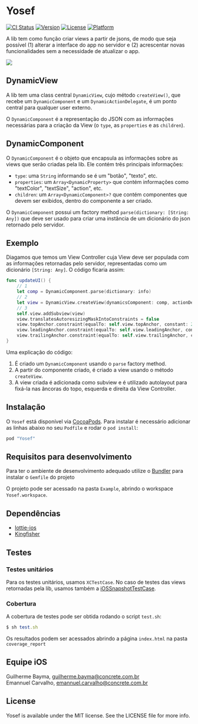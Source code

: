 # Yosef

[![CI Status](http://img.shields.io/travis/guibayma/Yosef.svg?style=flat)](https://travis-ci.org/guibayma/Yosef)
[![Version](https://img.shields.io/cocoapods/v/Yosef.svg?style=flat)](http://cocoapods.org/pods/Yosef)
[![License](https://img.shields.io/cocoapods/l/Yosef.svg?style=flat)](http://cocoapods.org/pods/Yosef)
[![Platform](https://img.shields.io/cocoapods/p/Yosef.svg?style=flat)](http://cocoapods.org/pods/Yosef)

A lib tem como função criar views a partir de jsons, de modo que seja possível (1) alterar a interface do app no servidor e (2) acrescentar novas funcionalidades sem a necessidade de atualizar o app.

<img src="images/lib_text_example.png">

## DynamicView

A lib tem uma class central `DynamicView`, cujo método `createView()`, que recebe um `DynamicComponent` e um `DynamicActionDelegate`, é um ponto central para qualquer user externo.

O `DynamicComponent` é a representação do JSON com as informações necessárias para a criação da View (o `type`, as `properties` e as `children`).

## DynamicComponent

O `DynamicComponent` é o objeto que encapsula as informações sobre as views que serão criadas pela lib. Ele contém três principais informações: 

- `type`: uma `String` informando se é um "botão", "texto", etc.
- `properties`: um `Array<DynamicProperty>` que contém informações como "textColor", "textSize", "action", etc.
- `children`: um `Array<DynamicComponent>?` que contém componentes que devem ser exibidos, dentro do componente a ser criado.

O `DynamicComponent` possui um factory method `parse(dictionary: [String: Any])` que deve ser usado para criar uma instância de um dicionário do json retornado pelo servidor.

## Exemplo

Diagamos que temos um View Controller cuja View deve ser populada com as informações retornadas pelo servidor, representadas como um dicionário `[String: Any]`. O código ficaria assim:

```swift
func updateUI() {
    // 1
    let comp = DynamicComponent.parse(dictionary: info)
    // 2
    let view = DynamicView.createView(dynamicsComponent: comp, actionDelegate: self)
    // 3
    self.view.addSubview(view)
    view.translatesAutoresizingMaskIntoConstraints = false
    view.topAnchor.constraint(equalTo: self.view.topAnchor, constant: 20).isActive = true
    view.leadingAnchor.constraint(equalTo: self.view.leadingAnchor, constant: 20).isActive = true
    view.trailingAnchor.constraint(equalTo: self.view.trailingAnchor, constant: -20).isActive = true
}
```
Uma explicação do código:

1. É criado um `DynamicComponent` usando o `parse` factory method.
2. A partir do componente criado, é criado a view usando o método `createView`.
3. A view criada é adicionada como subview e é utilizado autolayout para fixá-la nas âncoras do topo, esquerda e direita da View Controller.

## Instalação

O `Yosef` está disponível via [CocoaPods](http://cocoapods.org).
Para instalar é necessário adicionar as linhas abaixo no seu ```Podfile``` e rodar o `pod install`:

```ruby
pod "Yosef"
```
## Requisitos para desenvolvimento

Para ter o ambiente de desenvolvimento adequado utilize o [Bundler](http://bundler.io/) para instalar o ```Gemfile``` do projeto

O projeto pode ser acessado na pasta `Example`, abrindo o workspace `Yosef.workspace`.

## Dependências

 - [lottie-ios](https://github.com/airbnb/lottie-ios)
 - [Kingfisher](https://github.com/onevcat/Kingfisher)

## Testes

### Testes unitários

Para os testes unitários, usamos `XCTestCase`. No caso de testes das views retornadas pela lib, usamos também a [iOSSnapshotTestCase](https://github.com/facebookarchive/ios-snapshot-test-case).

### Cobertura

A cobertura de testes pode ser obtida rodando o script `test.sh`:

```ruby
$ sh test.sh
```
Os resultados podem ser acessados abrindo a página `index.html` na pasta `coverage_report`

## Equipe iOS

Guilherme Bayma, guilherme.bayma@concrete.com.br  
Emannuel Carvalho, emannuel.carvalho@concrete.com.br

## License

Yosef is available under the MIT license. See the LICENSE file for more info.
